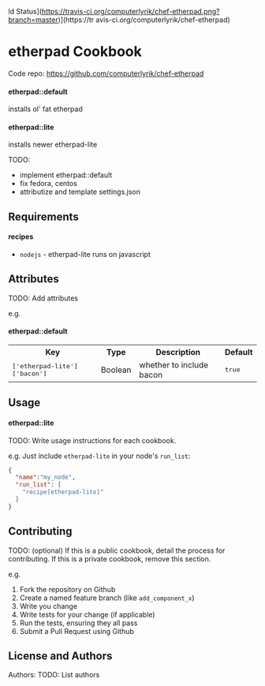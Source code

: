 ld Status](https://travis-ci.org/computerlyrik/chef-etherpad.png?branch=master)](https://tr
avis-ci.org/computerlyrik/chef-etherpad)

etherpad Cookbook
======================

Code repo: https://github.com/computerlyrik/chef-etherpad

#### etherpad::default
installs ol' fat etherpad

#### etherpad::lite
installs newer etherpad-lite

TODO:
* implement etherpad::default
* fix fedora, centos
* attributize and template settings.json

Requirements
------------
#### recipes
- `nodejs` - etherpad-lite runs on javascript

Attributes
----------
TODO: Add attributes

e.g.
#### etherpad::default
<table>
  <tr>
    <th>Key</th>
    <th>Type</th>
    <th>Description</th>
    <th>Default</th>
  </tr>
  <tr>
    <td><tt>['etherpad-lite']['bacon']</tt></td>
    <td>Boolean</td>
    <td>whether to include bacon</td>
    <td><tt>true</tt></td>
  </tr>
</table>

Usage
-----
#### etherpad::lite
TODO: Write usage instructions for each cookbook.

e.g.
Just include `etherpad-lite` in your node's `run_list`:

```json
{
  "name":"my_node",
  "run_list": [
    "recipe[etherpad-lite]"
  ]
}
```

Contributing
------------
TODO: (optional) If this is a public cookbook, detail the process for contributing. If this is a private cookbook, remove this section.

e.g.
1. Fork the repository on Github
2. Create a named feature branch (like `add_component_x`)
3. Write you change
4. Write tests for your change (if applicable)
5. Run the tests, ensuring they all pass
6. Submit a Pull Request using Github

License and Authors
-------------------
Authors: TODO: List authors
